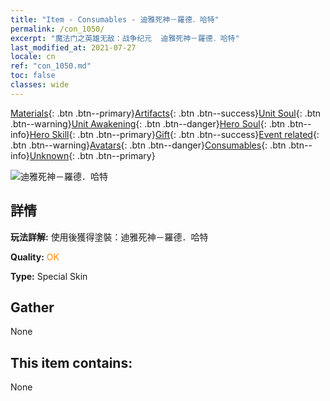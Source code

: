 ```yaml
---
title: "Item - Consumables - 迪雅死神－羅德．哈特"
permalink: /con_1050/
excerpt: "魔法门之英雄无敌：战争纪元  迪雅死神－羅德．哈特"
last_modified_at: 2021-07-27
locale: cn
ref: "con_1050.md"
toc: false
classes: wide
---
```

 [Materials](/ItemsCN/){: .btn .btn--primary}[Artifacts](/ItemsCN/Artifacts/){: .btn .btn--success}[Unit Soul](/ItemsCN/UnitSoul/){: .btn .btn--warning}[Unit Awakening](/ItemsCN/UnitAwakening/){: .btn .btn--danger}[Hero Soul](/ItemsCN/HeroSoul/){: .btn .btn--info}[Hero Skill](/ItemsCN/HeroSkill/){: .btn .btn--primary}[Gift](/ItemsCN/Gift/){: .btn .btn--success}[Event related](/ItemsCN/Events/){: .btn .btn--warning}[Avatars](/ItemsCN/Avatars/){: .btn .btn--danger}[Consumables](/ItemsCN/Consumables/){: .btn .btn--info}[Unknown](/ItemsCN/Unknown/){: .btn .btn--primary}

 ![迪雅死神－羅德．哈特](/images/h/h_LordHaart4.jpg)

## 詳情
 **玩法詳解:** 使用後獲得塗裝：迪雅死神－羅德．哈特

 **Quality:** <span style="color: #FF8C00">OK</span>

 **Type:** Special Skin

## Gather

  None

## This item contains:

  None

